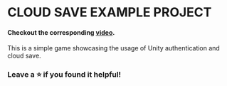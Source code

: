 # CLOUD SAVE EXAMPLE PROJECT
#### Checkout the corresponding [video](https://www.youtube.com/watch?v=WRKsmnmNpb4).
This is a simple game showcasing the usage of Unity authentication and cloud save. 


### Leave a ⭐ if you found it helpful!
